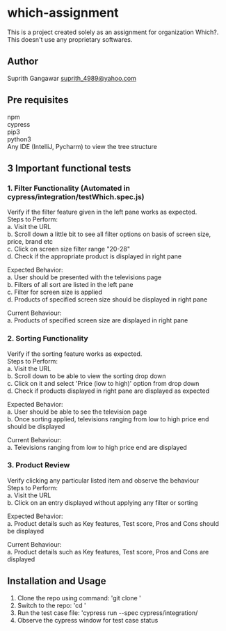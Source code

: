 # which-assignment
This is a project created solely as an assignment for organization Which?. This doesn't use any proprietary softwares.

## Author
Suprith Gangawar <suprith_4989@yahoo.com>

## Pre requisites
npm <br/>
cypress <br/>
pip3 <br/>
python3 <br/>
Any IDE (IntelliJ, Pycharm) to view the tree structure <br/>

## 3 Important functional tests
### 1. Filter Functionality (Automated in cypress/integration/testWhich.spec.js)

Verify if the filter feature given in the left pane works as expected. <br/>
Steps to Perform: <br/>
a. Visit the URL <br/>
b. Scroll down a little bit to see all filter options on basis of screen size, price, brand etc <br/>
c. Click on screen size filter range "20-28" <br/>
d. Check if the appropriate product is displayed in right pane <br/>

Expected Behavior: <br/>
a. User should be presented with the televisions page <br/>
b. Filters of all sort are listed in the left pane <br/>
c. Filter for screen size is applied <br/>
d. Products of specified screen size should be displayed in right pane

Current Behaviour: <br/>
a. Products of specified screen size are displayed in right pane

### 2. Sorting Functionality

Verify if the sorting feature works as expected. <br/>
Steps to Perform: <br/>
a. Visit the URL <br/>
b. Scroll down to be able to view the sorting drop down <br/>
c. Click on it and select 'Price (low to high)' option from drop down <br/>
d. Check if products displayed in right pane are displayed as expected <br/>

Expected Behavior: <br/>
a. User should be able to see the television page <br/>
b. Once sorting applied, televisions ranging from low to high price end should be displayed

Current Behaviour: <br/>
a. Televisions ranging from low to high price end are displayed

### 3. Product Review

Verify clicking any particular listed item and observe the behaviour <br/>
Steps to Perform: <br/>
a. Visit the URL <br/>
b. Click on an entry displayed without applying any filter or sorting

Expected Behavior:
<br/>
a. Product details such as Key features, Test score, Pros and Cons should be displayed

Current Behaviour:
<br/>
a. Product details such as Key features, Test score, Pros and Cons are displayed

## Installation and Usage
1. Clone the repo using command: 'git clone <repo link>'
2. Switch to the repo: 'cd <repo name>'
3. Run the test case file: 'cypress run --spec cypress/integration/<spec file name>
4. Observe the cypress window for test case status
